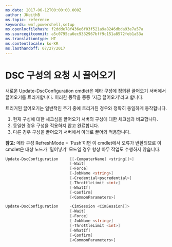 ```yaml
---
ms.date: 2017-06-12T00:00:00.000Z
author: JKeithB
ms.topic: reference
keywords: wmf,powershell,setup
ms.openlocfilehash: f2ddde78f436e6f03f521a9a8246dbda93e7a57a
ms.sourcegitcommit: a5c0795ca6ec9332967bff9c151a8572feb1a53a
ms.translationtype: HT
ms.contentlocale: ko-KR
ms.lasthandoff: 07/27/2017
---
```

# <a name="on-demand-pull-of-dsc-configurations"></a>DSC 구성의 요청 시 끌어오기

새로운 Update-DscConfiguration cmdlet은 메타 구성에 정의된 끌어오기 서버에서 끌어오기를 트리거합니다. 이러한 동작을 종종 '지금 끌어오기'라고 합니다. 


트리거된 끌어오기는 일반적인 주기 중에 트리거된 경우와 정확히 동일하게 동작합니다.

1. 현재 구성에 대한 체크섬을 끌어오기 서버의 구성에 대한 체크섬과 비교합니다. 
2. 동일한 경우 구성을 적용하지 않고 완료합니다. 
3. 다른 경우 구성을 끌어오기 서버에서 아래로 끌어와 적용합니다.

**참고:** 메타 구성 RefreshMode = 'Push'이면 이 cmdlet에서 오류가 반환되므로 이 cmdlet은 대상 노드가 '밀어넣기' 모드일 경우 항상 아무 작업도 수행하지 않습니다.

```powershell
Update-DscConfiguration     [[-ComputerName] <string[]>] 
                            [-Wait]
                            [-Force] 
                            [-JobName <string>] 
                            [-Credential<pscredential>] 
                            [-ThrottleLimit <int>] 
                            [-WhatIf] 
                            [-Confirm] 
                            [<CommonParameters>]

Update-DscConfiguration     -CimSession <CimSession[]> 
                            [-Wait] 
                            [-Force] 
                            [-JobName <string>] 
                            [-ThrottleLimit <int>]
                            [-WhatIf] 
                            [-Confirm] 
                            [<CommonParameters>]
```

